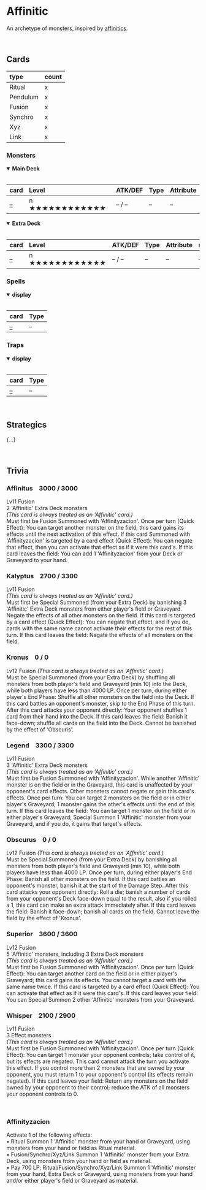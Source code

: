 # Affinitic

An archetype of monsters, inspired by [affinitics](../../affine/affinitys.md).


<br>


## Cards

| type | count |
| :--- | :---- |
| Ritual   | x |
| Pendulum | x |
| Fusion   | x |
| Synchro  | x |
| Xyz      | x |
| Link     | x |

### Monsters

<details open>
  <summary> <b> Main Deck </b> </summary> <br>

| card | Level | ATK/DEF | Type | Attribute |
| :--- | :---- | :------ | :--- | :-------- |
| [–](../cards/monsters/standard/–.md) | n ★★★★★★★★★★★★ | – / – | – | – |

</details>

<details open>
  <summary> <b> Extra Deck </b> </summary> <br>

| card | Level | ATK/DEF | Type | Attribute | material |
| :--- | :---- | :------ | :--- | :-------- | :------- |
| [–](../cards/monsters/–/–.md) | n ★★★★★★★★★★★★ | – / – | – | – | – |

</details>

### Spells

<details open>
  <summary> <b> display </b> </summary> <br>

| card | Type |
| :--- | :--- |
| [–](../cards/spells/–/–.md) | – |

</details>

### Traps

<details open>
  <summary> <b> display </b> </summary> <br>

| card | Type |
| :--- | :--- |
| [–](../cards/traps/–/–.md) | – |

</details>


<br>


## Strategics

{...}


<br>


## Trivia


### Affinitus &ensp; 3000 / 3000
Lv11 Fusion  
2 'Affinitic' Extra Deck monsters  
*(This card is always treated as an 'Affinitic' card.)*  
Must first be Fusion Summoned with 'Affinityzacion'. Once per turn (Quick Effect): You can target another monster on the field; this card gains its effects until the next activation of this effect. If this card Summoned with 'Affinityzacion' is targeted by a card effect (Quick Effect): You can negate that effect, then you can activate that effect as if it were this card's. If this card leaves the field: You can add 1 'Affinityzacion' from your Deck or Graveyard to your hand.

### Kalyptus &ensp; 2700 / 3300
Lv11 Fusion  
*(This card is always treated as an 'Affinitic' card.)*  
Must first be Special Summoned (from your Extra Deck) by banishing 3 'Affinitic' Extra Deck monsters from either player's field or Graveyard. Negate the effects of all other monsters on the field. If this card is targeted by a card effect (Quick Effect): You can negate that effect, and if you do, cards with the same name cannot activate their effects for the rest of this turn. If this card leaves the field: Negate the effects of all monsters on the field.

### Kronus &ensp; 0 / 0
Lv12 Fusion
*(This card is always treated as an 'Affinitic' card.)*  
Must be Special Summoned (from your Extra Deck) by shuffling all monsters from both player's field and Graveyard (min 10) into the Deck, while both players have less than 4000 LP. Once per turn, during either player's End Phase: Shuffle all other monsters on the field into the Deck. If this card battles an opponent's monster, skip to the End Phase of this turn. After this card attacks your opponent directly: Your opponent shuffles 1 card from their hand into the Deck. If this card leaves the field: Banish it face-down; shuffle all cards on the field into the Deck. Cannot be banished by the effect of 'Obscuris'.

### Legend &ensp; 3300 / 3300
Lv11 Fusion  
3 'Affinitic' Extra Deck monsters  
*(This card is always treated as an 'Affinitic' card.)*  
Must first be Fusion Summoned with 'Affinityzacion'. While another 'Affinitic' monster is on the field or in the Graveyard, this card is unaffected by your opponent's card effects. Other monsters cannot negate or gain this card's effects. Once per turn: You can target 2 monsters on the field or in either player's Graveyard; 1 monster gains the other's effects until the end of this turn. If this card leaves the field: You can target 1 monster on the field or in either player's Graveyard; Special Summon 1 'Affinitic' monster from your Graveyard, and if you do, it gains that target's effects.

### Obscurus &ensp; 0 / 0
Lv12 Fusion
*(This card is always treated as an 'Affinitic' card.)*  
Must be Special Summoned (from your Extra Deck) by banishing all monsters from both player's field and Graveyard (min 10), while both players have less than 4000 LP. Once per turn, during either player's End Phase: Banish all other monsters on the field. If this card battles an opponent's monster, banish it at the start of the Damage Step. After this card attacks your opponent directly: Roll a die; banish a number of cards from your opponent's Deck face-down equal to the result, also if you rolled a 1, this card can make an extra attack immediately after. If this card leaves the field: Banish it face-down; banish all cards on the field. Cannot leave the field by the effect of 'Kronus'.

### Superior &ensp; 3600 / 3600
Lv12 Fusion  
5 'Affinitic' monsters, including 3 Extra Deck monsters  
*(This card is always treated as an 'Affinitic' card.)*  
Must first be Fusion Summoned with 'Affinityzacion'. Once per turn (Quick Effect): You can target another card on the field or in either player's Graveyard; this card gains its effects. You cannot target a card with the same name twice. If this card is targeted by a card effect (Quick Effect): You can activate that effect as if it were this card's. If this card leaves your field: You can Special Summon 2 other 'Affinitic' monsters from your Graveyard.

### Whisper &ensp; 2100 / 2900
Lv11 Fusion  
3 Effect monsters  
*(This card is always treated as an 'Affinitic' card.)*  
Must first be Fusion Summoned with 'Affinityzacion'. Once per turn (Quick Effect): You can target 1 monster your opponent controls; take control of it, but its effects are negated. This card cannot attack the turn you activate this effect. If you control more than 2 monsters that are owned by your opponent, you must return 1 to your opponent's control (its effects remain negated). If this card leaves your field: Return any monsters on the field owned by your opponent to their control; reduce the ATK of all monsters your opponent controls to 0.

<br>

### Affinityzacion
Activate 1 of the following effects:  
• Ritual Summon 1 'Affinitic' monster from your hand or Graveyard, using monsters from your hand or field as Ritual material.  
• Fusion/Synchro/Xyz/Link Summon 1 'Affinitic' monster from your Extra Deck, using monsters from your hand or field as material.  
• Pay 700 LP; Ritual/Fusion/Synchro/Xyz/Link Summon 1 'Affinitic' monster from your hand, Extra Deck or Graveyard, using monsters from your hand and/or either player's field or Graveyard as material.  
